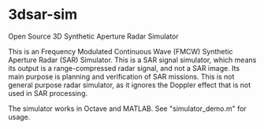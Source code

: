 # 3dsar-sim
Open Source 3D Synthetic Aperture Radar Simulator

This is an Frequency Modulated Continuous Wave (FMCW) Synthetic Aperture Radar (SAR) Simulator. This is a SAR signal simulator, which means its output is a range-compressed radar signal, and not a SAR image. Its main purpose is planning and verification of SAR missions. This is not general purpose radar simulator, as it ignores the Doppler effect that is not used in SAR processing.

The simulator works in Octave and MATLAB. See "simulator_demo.m" for usage.
